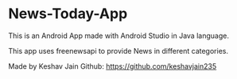 # News-Today-App
This is an Android App made with Android Studio in Java language.

This app uses freenewsapi to provide News in different categories.

Made by Keshav Jain
Github: https://github.com/keshavjain235 
